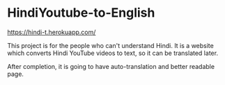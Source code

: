 # HindiYoutube-to-English



https://hindi-t.herokuapp.com/



This project is for the people who can't understand Hindi.
It is a website which converts Hindi YouTube videos to text, so it can be translated later.

After completion, it is going to have auto-translation and better readable page.